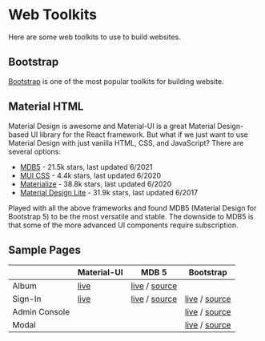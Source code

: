 # Web Toolkits

Here are some web toolkits to use to build websites.

## Bootstrap

[Bootstrap](https://getbootstrap.com/) is one of the most popular toolkits for building website.

## Material HTML

Material Design is awesome and Material-UI is a great Material Design-based UI library for the React framework. But what if we just want to use Material Design with just vanilla HTML, CSS, and JavaScript? There are several options:

* [MDB5](https://mdbootstrap.com/docs/standard/) - 21.5k stars, last updated 6/2021
* [MUI CSS](https://www.muicss.com/) - 4.4k stars, last updated 6/2020
* [Materialize](https://materializecss.com/) - 38.8k stars, last updated 6/2020
* [Material Design Lite](https://getmdl.io/) - 31.9k stars, last updated 6/2017

Played with all the above frameworks and found MDB5 (Material Design for Bootstrap 5) to be the most versatile and stable. The downside to MDB5 is that some of the more advanced UI components require subscription.

## Sample Pages

|               | Material-UI | MDB 5 | Bootstrap |
|---------------|-------------|-------|-----------|
| Album         | [live](https://material-ui.com/getting-started/templates/album/) | [live](https://cybersamx.github.io/web-toolkits/mdb5/album.html) / [source](mdb5/album.html) | |
| Sign-In       | [live](https://material-ui.com/getting-started/templates/signin/) | [live](https://cybersamx.github.io/web-toolkits/mdb5/signin.html) / [source](mdb5/signin.html) | [live](https://cybersamx.github.io/web-toolkits/bootstrap/signin.html) / [source](bootstrap/signin.html) |
| Admin Console |             |       | [live](https://cybersamx.github.io/web-toolkits/bootstrap/console.html) / [source](bootstrap/console.html) |
| Modal         |             |       | [live](https://cybersamx.github.io/web-toolkits/bootstrap/modal.html) / [source](bootstrap/modal.html) |


